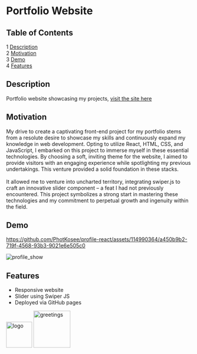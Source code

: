 # Portfolio Website

## Table of Contents
1 [Description](#description) </br>
2 [Motivation](#motivation)  
3 [Demo](#demo) </br>
4 [Features](#features) 

## Description
Portfolio website showcasing my projects, [visit the site here](https://photkosee.github.io/profile-react/)

## Motivation
My drive to create a captivating front-end project for my portfolio stems from a resolute desire to showcase my skills and continuously expand my knowledge in web development. Opting to utilize React, HTML, CSS, and JavaScript, I embarked on this project to immerse myself in these essential technologies. By choosing a soft, inviting theme for the website, I aimed to provide visitors with an engaging experience while spotlighting my previous undertakings. This venture provided a solid foundation in these stacks. </br></br> It allowed me to venture into uncharted territory, integrating swiper.js to craft an innovative slider component – a feat I had not previously encountered. This project symbolizes a strong start in mastering these technologies and my commitment to perpetual growth and ingenuity within the field.

## Demo
https://github.com/PhotKosee/profile-react/assets/114990364/a450b9b2-719f-4568-93b3-9021e6e505c0

![profile_show](https://github.com/PhotKosee/profile-react/assets/114990364/5247fc18-4137-46b3-b65d-78fede9b1660)

## Features
- Responsive website
- Slider using Swiper JS
- Deployed via GitHub pages

<img width="70" src="https://github.com/PhotKosee/profile-react/assets/114990364/4323e11a-1413-4ff7-9d2a-4feba95a8cbc" alt="logo" title="logo"/>
<img width="100" src="https://github.com/PhotKosee/profile-react/assets/114990364/42536d78-3e17-45c2-abde-6245b4453445" alt="greetings" title="greetings"/>
